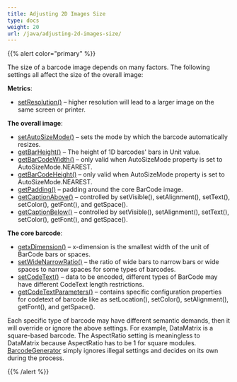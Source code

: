 ```yaml
---
title: Adjusting 2D Images Size
type: docs
weight: 20
url: /java/adjusting-2d-images-size/
---
```


{{% alert color="primary" %}} 

The size of a barcode image depends on many factors. The following settings all affect the size of the overall image:

**Metrics**:

- [setResolution()](https://apireference.aspose.com/barcode/java/com.aspose.barcode.generation/BaseGenerationParameters#setResolution-float-) – higher resolution will lead to a larger image on the same screen or printer.

**The overall image**:

- [setAutoSizeMode()](https://apireference.aspose.com/barcode/java/com.aspose.barcode.generation/BaseGenerationParameters#getAutoSizeMode--) – sets the mode by which the barcode automatically resizes.
- [getBarHeight()](https://apireference.aspose.com/barcode/java/com.aspose.barcode.generation/BarcodeParameters#getBarHeight--) – The height of 1D barcodes' bars in Unit value.
- [getBarCodeWidth()](https://apireference.aspose.com/barcode/java/com.aspose.barcode.generation/BaseGenerationParameters#getImageWidth--) – only valid when AutoSizeMode property is set to AutoSizeMode.NEAREST.
- [getBarCodeHeight()](https://apireference.aspose.com/barcode/java/com.aspose.barcode.generation/BaseGenerationParameters#getImageHeight--) – only valid when AutoSizeMode property is set to AutoSizeMode.NEAREST.
- [getPadding()](https://apireference.aspose.com/barcode/java/com.aspose.barcode.generation/BarcodeParameters#getPadding--) – padding around the core BarCode image. 
- [getCaptionAbove()](https://apireference.aspose.com/barcode/java/com.aspose.barcode.generation/BaseGenerationParameters#getCaptionAbove--) – controlled by setVisible(), setAlignment(), setText(), setColor(), getFont(), and getSpace().
- [getCaptionBelow()](https://apireference.aspose.com/barcode/java/com.aspose.barcode.generation/BaseGenerationParameters#getCaptionBelow--) – controlled by setVisible(), setAlignment(), setText(), setColor(), getFont(), and getSpace().

**The core barcode**:

- [getxDimension()](https://apireference.aspose.com/barcode/java/com.aspose.barcode.generation/BarcodeParameters#getXDimension--) – x-dimension is the smallest width of the unit of BarCode bars or spaces.
- [setWideNarrowRatio()](https://apireference.aspose.com/barcode/java/com.aspose.barcode.generation/BarcodeParameters#setWideNarrowRatio-float-) – the ratio of wide bars to narrow bars or wide spaces to narrow spaces for some types of barcodes.
- [setCodeText()](https://apireference.aspose.com/barcode/java/com.aspose.barcode.generation/BarcodeGenerator#setCodeText-java.lang.String-) – data to be encoded, different types of BarCode may have different CodeText length restrictions.
- [getCodeTextParameters()](https://apireference.aspose.com/barcode/java/com.aspose.barcode.generation/BarcodeParameters#getCodeTextParameters--) – contains specific configuration properties for codetext of barcode like as setLocation(), setColor(), setAlignment(), getFont(), and getSpace().  

Each specific type of barcode may have different semantic demands, then it will override or ignore the above settings. For example, DataMatrix is a square-based barcode. The AspectRatio setting is meaningless to DataMatrix because AspectRatio has to be 1 for square modules. [BarcodeGenerator](https://apireference.aspose.com/barcode/java/com.aspose.barcode.generation/BarcodeGenerator) simply ignores illegal settings and decides on its own during the process.

{{% /alert %}}
